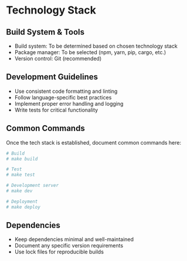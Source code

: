 # Technology Stack

## Build System & Tools
- Build system: To be determined based on chosen technology stack
- Package manager: To be selected (npm, yarn, pip, cargo, etc.)
- Version control: Git (recommended)

## Development Guidelines
- Use consistent code formatting and linting
- Follow language-specific best practices
- Implement proper error handling and logging
- Write tests for critical functionality

## Common Commands
Once the tech stack is established, document common commands here:
```bash
# Build
# make build

# Test
# make test

# Development server
# make dev

# Deployment
# make deploy
```

## Dependencies
- Keep dependencies minimal and well-maintained
- Document any specific version requirements
- Use lock files for reproducible builds